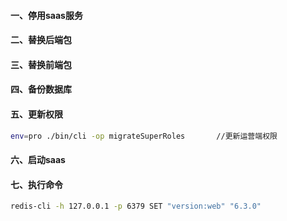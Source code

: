 #### 一、停用saas服务
#### 二、替换后端包
#### 三、替换前端包
#### 四、备份数据库
#### 五、更新权限
 ```bash
env=pro ./bin/cli -op migrateSuperRoles       //更新运营端权限
 ```
#### 六、启动saas

#### 七、执行命令
 ```bash
 redis-cli -h 127.0.0.1 -p 6379 SET "version:web" "6.3.0"
 ```
